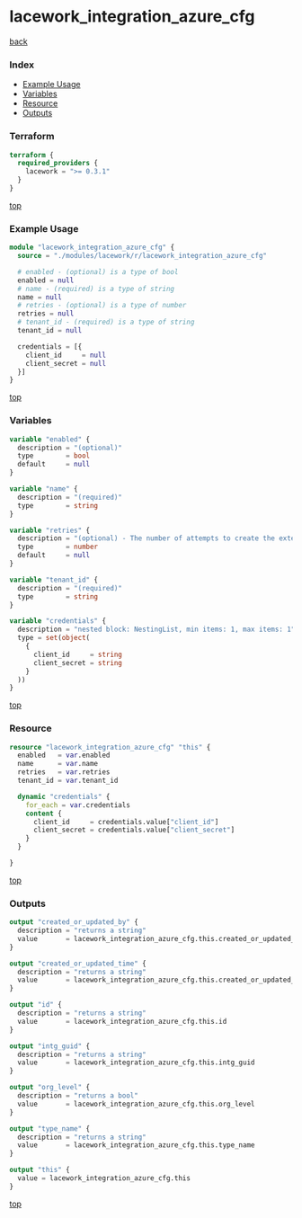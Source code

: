 # lacework_integration_azure_cfg

[back](../lacework.md)

### Index

- [Example Usage](#example-usage)
- [Variables](#variables)
- [Resource](#resource)
- [Outputs](#outputs)

### Terraform

```terraform
terraform {
  required_providers {
    lacework = ">= 0.3.1"
  }
}
```

[top](#index)

### Example Usage

```terraform
module "lacework_integration_azure_cfg" {
  source = "./modules/lacework/r/lacework_integration_azure_cfg"

  # enabled - (optional) is a type of bool
  enabled = null
  # name - (required) is a type of string
  name = null
  # retries - (optional) is a type of number
  retries = null
  # tenant_id - (required) is a type of string
  tenant_id = null

  credentials = [{
    client_id     = null
    client_secret = null
  }]
}
```

[top](#index)

### Variables

```terraform
variable "enabled" {
  description = "(optional)"
  type        = bool
  default     = null
}

variable "name" {
  description = "(required)"
  type        = string
}

variable "retries" {
  description = "(optional) - The number of attempts to create the external integration."
  type        = number
  default     = null
}

variable "tenant_id" {
  description = "(required)"
  type        = string
}

variable "credentials" {
  description = "nested block: NestingList, min items: 1, max items: 1"
  type = set(object(
    {
      client_id     = string
      client_secret = string
    }
  ))
}
```

[top](#index)

### Resource

```terraform
resource "lacework_integration_azure_cfg" "this" {
  enabled   = var.enabled
  name      = var.name
  retries   = var.retries
  tenant_id = var.tenant_id

  dynamic "credentials" {
    for_each = var.credentials
    content {
      client_id     = credentials.value["client_id"]
      client_secret = credentials.value["client_secret"]
    }
  }

}
```

[top](#index)

### Outputs

```terraform
output "created_or_updated_by" {
  description = "returns a string"
  value       = lacework_integration_azure_cfg.this.created_or_updated_by
}

output "created_or_updated_time" {
  description = "returns a string"
  value       = lacework_integration_azure_cfg.this.created_or_updated_time
}

output "id" {
  description = "returns a string"
  value       = lacework_integration_azure_cfg.this.id
}

output "intg_guid" {
  description = "returns a string"
  value       = lacework_integration_azure_cfg.this.intg_guid
}

output "org_level" {
  description = "returns a bool"
  value       = lacework_integration_azure_cfg.this.org_level
}

output "type_name" {
  description = "returns a string"
  value       = lacework_integration_azure_cfg.this.type_name
}

output "this" {
  value = lacework_integration_azure_cfg.this
}
```

[top](#index)